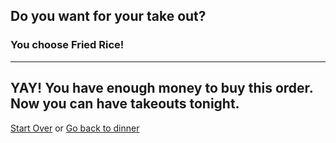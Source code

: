## Do you want for your take out?
### You choose Fried Rice!
---
YAY! You have enough money to buy this order. Now you can have takeouts tonight. 
---

[Start Over](../cooking-food.md)
or
[Go back to dinner](dinner.md)

